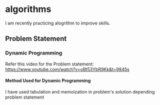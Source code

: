 # algorithms

I am recently practicing alogrithm to improve skills.

## Problem Statement
### Dynamic Programming
Refer this video for the Problem statement: https://www.youtube.com/watch?v=oBt53YbR9Kk&t=9845s

#### Method Used for Dynamic Programming
I have used  tabulation and memoization in problem's solution depending problem statement

